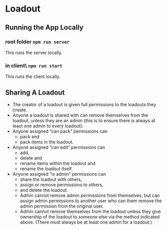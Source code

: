 # Loadout

## Running the App Locally

### root folder `npm run server`

This runs the server locally.

### in client\ `npm run start`

This runs the client locally.

## Sharing A Loadout

* The creator of a loadout is given full permissions to the loadouts they create.
* Anyone a loadout is shared with can remove themselves from the loadout, unless they are an admin (this is to ensure there is always at least one admin to every loadout).
* Anyone assigned “can pack” permissions can
  * pack and 
  * pack items in the loadout.
* Anyone assigned “can edit” permissions can
  * add,
  * delete and
  * rename items within the loadout and
  * rename the loadout itself.
* Anyone assigned “is admin” permissions can
  * share the loadout with others,
  * assign or remove permissions to others,
  * and delete the loadout.
  * Admin cannot remove admin permissions from themselves, but can assign admin permissions to another user who can them remove the admin permission from the original user.
  * Admin cannot remove themselves from the loadout unless they give ownership of the loadout to someone else via the method indicated above. (There must always be at least one admin for a loadout.)
